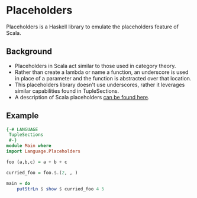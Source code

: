 Placeholders
============

Placeholders is a Haskell library to emulate the placeholders feature of Scala. 

Background
----------

* Placeholders in Scala act similar to those used in category theory.
* Rather than create a lambda or name a function, an underscore is used in place of a parameter and the function is abstracted over that location.
* This placeholders library doesn't use underscores, rather it leverages similar capabilities found in TupleSections.
* A description of Scala placeholders [can be found here](http://www.artima.com/pins1ed/functions-and-closures.html#8.5).  

Example
-------

```haskell
{-# LANGUAGE
 TupleSections 
 #-}
module Main where 
import Language.Placeholders

foo (a,b,c) = a + b + c

curried_foo = foo.$.(2, , )

main = do
    putStrLn $ show $ curried_foo 4 5
```
